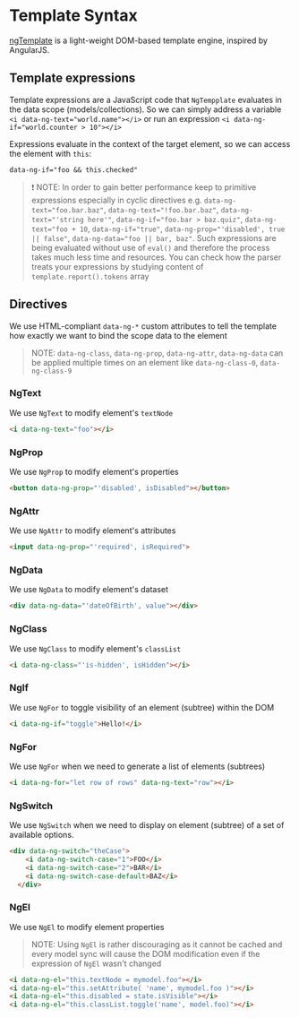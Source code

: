 
# Template Syntax

[ngTemplate](https://github.com/dsheiko/ng-template) is a light-weight DOM-based template engine, inspired by AngularJS.


## Template expressions

Template expressions are a JavaScript code that `NgTempplate` evaluates in the data scope (models/collections). So we can simply address a variable `<i data-ng-text="world.name"></i>` or run an expression  `<i data-ng-if="world.counter > 10"></i>`

Expressions evaluate in the context of the target element, so we can access the element with `this`:
```
data-ng-if="foo && this.checked"
```

> :exclamation: NOTE: In order to gain better performance keep to primitive expressions especially in cyclic directives e.g. `data-ng-text="foo.bar.baz"`,
> `data-ng-text="!foo.bar.baz"`, `data-ng-text="'string here'"`, `data-ng-if="foo.bar > baz.quiz"`, `data-ng-text="foo + 10`,
> `data-ng-if="true"`, `data-ng-prop="'disabled', true || false"`, `data-ng-data="foo || bar, baz"`.
> Such expressions are being evaluated without use of `eval()` and therefore the process takes much less time and resources.
> You can check how the parser treats your expressions by studying content of `template.report().tokens` array


## Directives
We use HTML-compliant `data-ng-*` custom attributes to tell the template how exactly we want to bind the scope data to the element

> NOTE: `data-ng-class`, `data-ng-prop`, `data-ng-attr`, `data-ng-data` can be applied multiple times on an element like `data-ng-class-0`, `data-ng-class-9`

### NgText

We use `NgText` to modify element's `textNode`

```html
<i data-ng-text="foo"></i>
```


### NgProp

We use `NgProp` to modify element's properties

```html
<button data-ng-prop="'disabled', isDisabled"></button>
```

### NgAttr

We use `NgAttr` to modify element's attributes

```html
<input data-ng-prop="'required', isRequired">
```


### NgData

We use `NgData` to modify element's dataset

```html
<div data-ng-data="'dateOfBirth', value"></div>
```


### NgClass

We use `NgClass` to modify element's `classList`

```html
<i data-ng-class="'is-hidden', isHidden"></i>
```


### NgIf

We use `NgFor` to toggle visibility of an element (subtree) within the DOM

```html
<i data-ng-if="toggle">Hello!</i>
```


### NgFor

We use `NgFor` when we need to generate a list of elements (subtrees)

```html
<i data-ng-for="let row of rows" data-ng-text="row"></i>
```


### NgSwitch

We use `NgSwitch` when we need to display on element (subtree) of a set of available options.

```html
<div data-ng-switch="theCase">
    <i data-ng-switch-case="1">FOO</i>
    <i data-ng-switch-case="2">BAR</i>
    <i data-ng-switch-case-default>BAZ</i>
  </div>
```


### NgEl

We use `NgEl` to modify element properties

> NOTE: Using `NgEl` is rather discouraging as it cannot be cached and every model sync will
cause the DOM modification even if the expression of `NgEl` wasn't changed

```html
<i data-ng-el="this.textNode = mymodel.foo"></i>
<i data-ng-el="this.setAttribute( 'name', mymodel.foo )"></i>
<i data-ng-el="this.disabled = state.isVisible"></i>
<i data-ng-el="this.classList.toggle('name', model.foo)"></i>
```